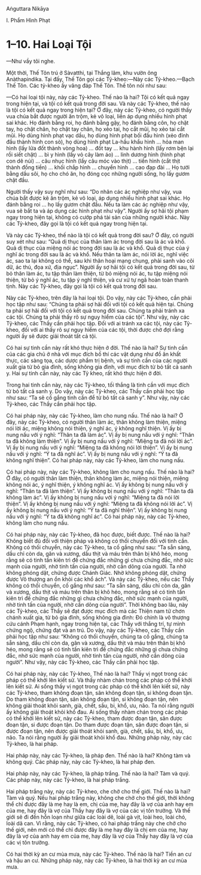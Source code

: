 Aṅguttara Nikāya

I. Phẩm Hình Phạt

# 1–10. Hai Loại Tội

—Như vầy tôi nghe.

Một thời, Thế Tôn trú ở Sàvatthi, tại Thắng lâm, khu vườn ông Anàthapindika. Tại đấy, Thế Tôn gọi các Tỷ-kheo:—Này các Tỷ-kheo.—Bạch Thế Tôn. Các tỷ-kheo ấy vâng đáp Thế Tôn. Thế tôn nói như sau:

—Có hai loại tội này, này các Tỷ-kheo. Thế nào là hai? Tội có kết quả ngay trong hiện tại, và tội có kết quả trong đời sau. Và này các Tỷ-kheo, thế nào là tội có kết quả ngay trong hiện tại? Ở đây, này các Tỷ-kheo, có người thấy vua chúa bắt được người ăn trộm, kẻ vô loại, liền áp dụng nhiều hình phạt sai khác. Họ đánh bằng roi, họ đánh bằng gậy, họ đánh bằng côn, họ chặt tay, họ chặt chân, họ chặt tay chân, họ xẻo tai, họ cắt mũi, họ xẻo tai cắt mũi. Họ dùng hình phạt vạc dầu, họ dùng hình phạt bối đầu hình (xẻo đỉnh đầu thành hình con sò), họ dùng hình phạt La-hầu khẩu hình ... hỏa man hình (lấy lửa đốt thành vòng hoa) ... đốt tay ... khu hành hình (lấy rơm bện lại rồi siết chặt) ... bì y hình (lấy vỏ cây làm áo) ... linh dương hình (hình phạt con dê núi) ... câu nhục hình (lấy câu móc vào thịt) ... tiền hình (cắt thịt thành đồng tiền) ... khối chắp hình ... chuyển hình ... cao đạp đài ... Họ tưới bằng dầu sôi, họ cho chó ăn, họ đóng cọc những người sống, họ lấy gươm chặt đầu.

Người thấy vậy suy nghĩ như sau: “Do nhân các ác nghiệp như vậy, vua chúa bắt được kẽ ăn trộm, kẻ vô loại, áp dụng nhiều hình phạt sai khác. Họ đánh bằng roi ... họ lấy gươm chặt đầu. Nếu ta làm các ác nghiệp như vậy, vua sẽ bắt ta và áp dụng các hình phạt như vậy”. Người ấy sợ hãi tội phạm ngay trong hiện tại, không có cướp phá tài sản của những người khác. Này các Tỷ-kheo, đây gọi là tội có kết quả ngay trong hiện tại.

Và này các Tỷ-kheo, thế nào là tội có kết quả trong đời sau? Ở đây, có người suy xét như sau: “Quả dị thục của thân làm ác trong đời sau là ác và khổ. Quả dị thục của miệng nói ác trong đời sau là ác và khổ. Quả dị thục của ý nghĩ ác trong đời sau là ác và khổ. Nếu thân ta làm ác, nói lời ác, nghĩ việc ác, sao ta lại không có thể, sau khi thân hoại mạng chung, phải sanh vào cõi dữ, ác thú, đọa xứ, địa ngục”. Người ấy sợ hãi tội có kết quả trong đời sau, từ bỏ thân làm ác, tu tập thân làm thiện, từ bỏ miệng nói ác, tu tập miệng nói thiện, từ bỏ ý nghĩ ác, tu tập ý nghĩ thiện, và cư xử tự ngã hoàn toàn thanh tịnh. Này các Tỷ-kheo, đây gọi là tội có kết quả trong đời sau.

Này các Tỷ-kheo, trên đây là hai loại tội. Do vậy, này các Tỷ-kheo, cần phải học tập như sau: “Chúng ta phải sợ hãi đối với tội có kết quả hiện tại. Chúng ta phải sợ hãi đối với tội có kết quả trong đời sau. Chúng ta phải tránh xa các tội. Chúng ta phải thấy rõ sự nguy hiểm của các tội”. Như vậy, này các Tỷ-kheo, các Thầy cần phải học tập. Ðối với ai tránh xa các tội, này các Tỷ-kheo, đối với ai thấy rõ sự nguy hiểm của các tội, thời được chờ đợi rằng người ấy sẽ được giải thoát tất cả tội.

Có hai sự tinh cần này rất khó thực hiện ở đời. Thế nào là hai? Sự tinh cần của các gia chủ ở nhà với mục đích bố thí các vật dụng như đồ ăn khất thực, các sàng tọa, các dược phẩm trị bệnh, và sự tinh cần của các người xuất gia từ bỏ gia đình, sống không gia đình, với mục đích từ bỏ tất cả sanh y. Hai sự tinh cần này, này các Tỷ kheo, rất khó thực hiện ở đời.

Trong hai tinh cần này, này các Tỷ-kheo, tối thắng là tinh cần với mục đích từ bỏ tất cả sanh y. Do vậy, này các Tỷ-kheo, các Thầy cần phải học tập như sau: “Ta sẽ cố gắng tinh cần để từ bỏ tất cả sanh y”. Như vậy, này các Tỷ-kheo, các Thầy cần phải học tập.

Có hai pháp này, này các Tỷ-kheo, làm cho nung nấu. Thế nào là hai? Ở đây, này các Tỷ-kheo, có người thân làm ác, thân không làm thiện, miệng nói lời ác, miệng không nói thiện, ý nghĩ ác, ý không nghĩ thiện. Vị ấy bị nung nấu với ý nghĩ: “Thân ta đã làm ác”. Vị ấy bị nung nấu với ý nghĩ: “Thân ta đã không làm thiện”. Vị ấy bị nung nấu với ý nghĩ: “Miệng ta đã nói lời ác”. Vị ấy bị nung nấu với ý nghĩ: “Miệng ta đã không nói lời thiện”. Vị ấy bị nung nấu với ý nghĩ: “Ý ta đã nghĩ ác”. Vị ấy bị nung nấu với ý nghĩ: “Ý ta đã không nghĩ thiện”. Có hai pháp này, này các Tỷ-kheo, làm cho nung nấu.

Có hai pháp này, này các Tỷ-kheo, không làm cho nung nấu. Thế nào là hai? Ở đây, có người thân làm thiện, thân không làm ác, miệng nói thiện, miệng không nói ác, ý nghĩ thiện, ý không nghĩ ác. Vị ấy không bị nung nấu với ý nghĩ: “Thân ta đã làm thiện”. Vị ấy không bị nung nấu với ý nghĩ: “Thân ta đã không làm ác”. Vị ấy không bị nung nấu với ý nghĩ: “Miệng ta đã nói lời thiện”. Vị ấy không bị nung nấu với ý nghĩ: “Miệng ta đã không nói lời ác”. Vị ấy không bị nung nấu với ý nghĩ: “Ý ta đã nghĩ thiện”. Vị ấy không bị nung nấu với ý nghĩ: “Ý ta đã không nghĩ ác”. Có hai pháp này, này các Tỷ-kheo, không làm cho nung nấu.

Có hai pháp này, này các Tỷ-kheo, đã học được, biết được. Thế nào là hai? Không biết đủ đối với thiện pháp và không có thối chuyển đối với tinh cần. Không có thối chuyển, này các Tỷ-kheo, ta cố gắng như sau: “Ta sẵn sàng, dầu chỉ còn da, gân và xương, dầu thịt và máu trên thân bị khô héo, mong rằng sẽ có tinh tấn kiên trì đế chứng đắc những gì chưa chứng đắc, nhờ sức mạnh của người, nhờ tinh tấn của người, nhờ cần dõng của người. Ta nhờ không phóng dật, chứng được Chánh Giác. Nhờ không phóng dật, chứng được Vô thượng an ổn khỏi các khổ ách”. Và này các Tỷ-kheo, nếu các Thầy không có thối chuyển, cố gắng như sau: “Ta sẵn sàng, dầu chỉ còn da, gân và xương, dầu thịt và máu trên thân bị khô héo, mong rằng sẽ có tinh tấn kiên trì đế chứng đắc những gì chưa chứng đắc, nhờ sức mạnh của người, nhờ tinh tấn của người, nhờ cần dõng của người”. Thời không bao lâu, này các Tỷ-kheo, các Thầy sẽ đạt được mục đích mà các Thiện nam tử chơn chánh xuất gia, từ bỏ gia đình, sống không gia đình: Ðó chính là vô thượng cứu cánh Phạm hạnh, ngay trong hiện tại, các Thầy với thắng trí, tự mình chứng ngộ, chứng đạt và an trú. Do vậy, này các Tỷ-kheo, các Thầy cần phải học tập như sau: “Không có thối chuyển, chúng ta cố gắng, chúng ta sẵn sàng, dầu chỉ còn da, gân và xương, dầu thịt và máu trên thân bị khô héo, mong rằng sẽ có tinh tấn kiên trì đế chứng đắc những gì chưa chứng đắc, nhờ sức mạnh của người, nhờ tinh tấn của người, nhờ cần dõng của người”. Như vậy, này các Tỷ-kheo, các Thầy cần phải học tập.

Có hai pháp này, này các Tỷ-kheo, Thế nào là hai? Thấy vị ngọt trong các pháp có thể khởi lên kiết sử. Và thấy nhàm chán trong các pháp có thể khởi lên kiết sử. Ai sống thấy vị ngọt trong các pháp có thể khởi lên kiết sử, này các Tỷ-kheo, tham không đoạn tận, sân không đoạn tận, si không đoạn tận. Do tham không đoạn tận, sân không đoạn tận, si không đoạn tận, nên không giải thoát khỏi sanh, già, chết, sầu, bi, khổ, ưu, não. Ta nói rằng người ấy không giải thoát khỏi khổ đau. Ai sống thấy nhàm chán trong các pháp có thể khởi lên kiết sử, này các Tỷ-kheo, tham được đoạn tận, sân được đoạn tận, si được đoạn tận. Do tham được đoạn tận, sân được đoạn tận, si được đoạn tận, nên được giải thoát khỏi sanh, già, chết, sầu, bi, khổ, ưu, não. Ta nói rằng người ấy giải thoát khỏi khổ đau. Những pháp này, này các Tỷ-kheo, là hai pháp.

Hai pháp này, này các Tỷ-kheo, là pháp đen. Thế nào là hai? Không tàm và không quý. Các pháp này, này các Tỷ-kheo, là hai pháp đen.

Hai pháp này, này các Tỷ-kheo, là pháp trắng. Thế nào là hai? Tàm và quý. Các pháp này, này các Tỷ-kheo, là hai pháp trắng.

Hai pháp trắng này, này các Tỷ-kheo, che chở cho thế giới. Thế nào là hai? Tàm và quý. Nếu hai pháp trắng này, không che chở cho thế giới, thời không thể chỉ được đây là mẹ hay là em, chị của mẹ, hay đây là vợ của anh hay em của mẹ, hay đây là vợ của Thầy hay đây là vợ của các vị tôn trưởng. Và thế giới sẽ đi đến hỗn loạn như giữa các loài dê, loài gà vịt, loài heo, loài chó, loài dã can. Vì rằng, này các Tỷ-kheo, có hai pháp trắng này che chở cho thế giới, nên mới có thể chỉ được đây là mẹ hay đây là chị em của mẹ, hay đây là vợ của anh hay em của mẹ, hay đây là vợ của Thầy hay đây là vợ của các vị tôn trưởng.

Có hai thời kỳ an cư mùa mưa, này các Tỷ-kheo. Thế nào là hai? Tiền an cư và hậu an cư. Những pháp này, này các Tỷ-kheo, là hai thời kỳ an cư mùa mưa.

